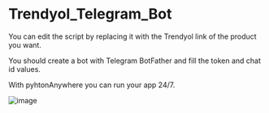 # Trendyol_Telegram_Bot

You can edit the script by replacing it with the Trendyol link of the product you want.

You should create a bot with Telegram BotFather and fill the token and chat id values.

With pyhtonAnywhere you can run your app 24/7.


![image](https://github.com/user-attachments/assets/745a0082-4b22-4a49-8ac3-9386ab2f8a44)
